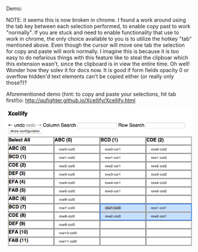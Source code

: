 
Demo:

NOTE: it seems this is now broken in chrome.  I found a work around using the tab key between each selection performed, to enable copy past to work "normally".  If you are stuck and need to enable functionality that use to work in chrome, the only choice available to you is to utilize the hotkey "tab" mentioned above.  Even though the cursor will move one tab the selection for copy and paste will work normally.  I imagine this is because it is too easy to do nefarious things with this feature like to steal the clipboar which this extension wasn't, since the clipboard is in view the entire time.  Oh well!  Wonder how they solev it for docs now.  It is good if form fields opacity 0 or overflow hidden'd text elements can't be copied either (or really only those?)?

Aforementioned demo (hint: to copy and paste your selections, hit tab first!)o: 
http://qufighter.github.io/Xcellify/Xcellify.html

![img](./Xcellify.png)
